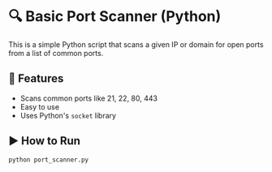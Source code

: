 # 🔍 Basic Port Scanner (Python)

This is a simple Python script that scans a given IP or domain for open ports from a list of common ports.

## 🧠 Features
- Scans common ports like 21, 22, 80, 443
- Easy to use
- Uses Python's `socket` library

## ▶️ How to Run

```bash
python port_scanner.py
